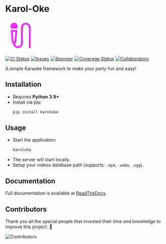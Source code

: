 # Karol-Oke

![Project Logo](docs/assets/karoloke-favicon-purple.svg)

[![CI Status](https://github.com/acsentrafilho/karoloke/actions/workflows/ci.yml/badge.svg)](https://github.com/acsentrafilho/karoloke/actions)
[![Issues](https://img.shields.io/github/issues/acsentrafilho/karoloke)](https://github.com/acsentrafilho/karoloke/issues)
[![Sponsor](https://img.shields.io/github/sponsors/acsentrafilho)](https://github.com/sponsors/acsentrafilho)
[![Coverage Status](https://img.shields.io/codecov/c/github/acsentrafilho/karoloke)](https://codecov.io/gh/acsentrafilho/karoloke)
[![Collaborators](https://img.shields.io/github/contributors/acsentrafilho/karoloke)](https://github.com/acsentrafilho/karoloke/graphs/contributors)

A simple Karaoke framework to make your party fun and easy!

## Installation

- Requires **Python 3.9+**
- Install via pip:
  ```bash
  pip install karoloke
  ```

## Usage

- Start the application:
  ```bash
  karoloke
  ```
- The server will start locally.
- Setup your videos database path (supports: `.mp4`, `.webm`, `.ogg`).

## Documentation

Full documentation is available at [ReadTheDocs](https://karoloke.readthedocs.io).

## Contributors

Thank you all the special people that invested their time and knowledge to improve this project. 👏

![Contributors](https://contrib.rocks/image?repo=acsenrafilho/karoloke)
